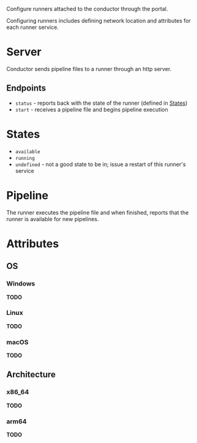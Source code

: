 <!-- runner software should be able to be run cross-platform -->
<!-- i.e. should be able to spin-up a deamonized runner on macOS, linux, or Windows -->
<!-- linux runners could be containerized -->
<!-- should allow runners to be configured across networks -->
<!-- i.e. can use a self-hosted VM runner, self-hosted bare-metal runner, cloud-based runner container service, etc. -->

Configure runners attached to the conductor through the portal.

Configuring runners includes defining network location and attributes for each runner service.

# Server

Conductor sends pipeline files to a runner through an http server.

## Endpoints

- `status` - reports back with the state of the runner (defined in [States](#states))
- `start` - receives a pipeline file and begins pipeline execution

# States

- `available`
- `running`
- `undefined` - not a good state to be in; issue a restart of this runner's service

# Pipeline

The runner executes the pipeline file and when finished, reports that the runner is available for new pipelines.

# Attributes

## OS

### Windows

**TODO**

### Linux

**TODO**

### macOS

**TODO**

## Architecture

### x86_64

**TODO**

### arm64

**TODO**
